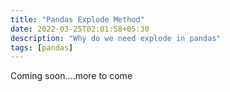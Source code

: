 ```yaml
---
title: "Pandas Explode Method"
date: 2022-03-25T02:01:58+05:30
description: "Why do we need explode in pandas"
tags: [pandas]
---
```


Coming soon....more to come